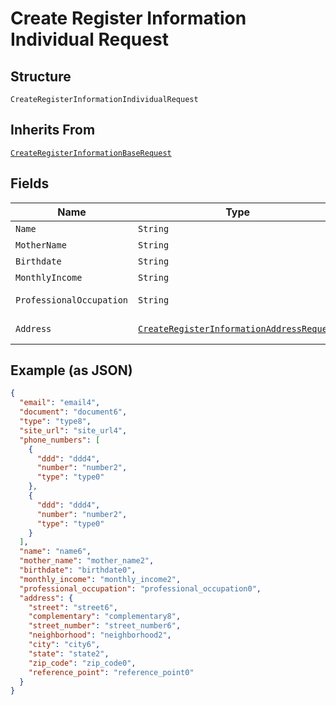 
# Create Register Information Individual Request

## Structure

`CreateRegisterInformationIndividualRequest`

## Inherits From

[`CreateRegisterInformationBaseRequest`](../../doc/models/create-register-information-base-request.md)

## Fields

| Name | Type | Tags | Description | Getter | Setter |
|  --- | --- | --- | --- | --- | --- |
| `Name` | `String` | Required | - | String getName() | setName(String name) |
| `MotherName` | `String` | Optional | - | String getMotherName() | setMotherName(String motherName) |
| `Birthdate` | `String` | Required | - | String getBirthdate() | setBirthdate(String birthdate) |
| `MonthlyIncome` | `String` | Required | - | String getMonthlyIncome() | setMonthlyIncome(String monthlyIncome) |
| `ProfessionalOccupation` | `String` | Required | - | String getProfessionalOccupation() | setProfessionalOccupation(String professionalOccupation) |
| `Address` | [`CreateRegisterInformationAddressRequest`](../../doc/models/create-register-information-address-request.md) | Required | - | CreateRegisterInformationAddressRequest getAddress() | setAddress(CreateRegisterInformationAddressRequest address) |

## Example (as JSON)

```json
{
  "email": "email4",
  "document": "document6",
  "type": "type8",
  "site_url": "site_url4",
  "phone_numbers": [
    {
      "ddd": "ddd4",
      "number": "number2",
      "type": "type0"
    },
    {
      "ddd": "ddd4",
      "number": "number2",
      "type": "type0"
    }
  ],
  "name": "name6",
  "mother_name": "mother_name2",
  "birthdate": "birthdate0",
  "monthly_income": "monthly_income2",
  "professional_occupation": "professional_occupation0",
  "address": {
    "street": "street6",
    "complementary": "complementary8",
    "street_number": "street_number6",
    "neighborhood": "neighborhood2",
    "city": "city6",
    "state": "state2",
    "zip_code": "zip_code0",
    "reference_point": "reference_point0"
  }
}
```

